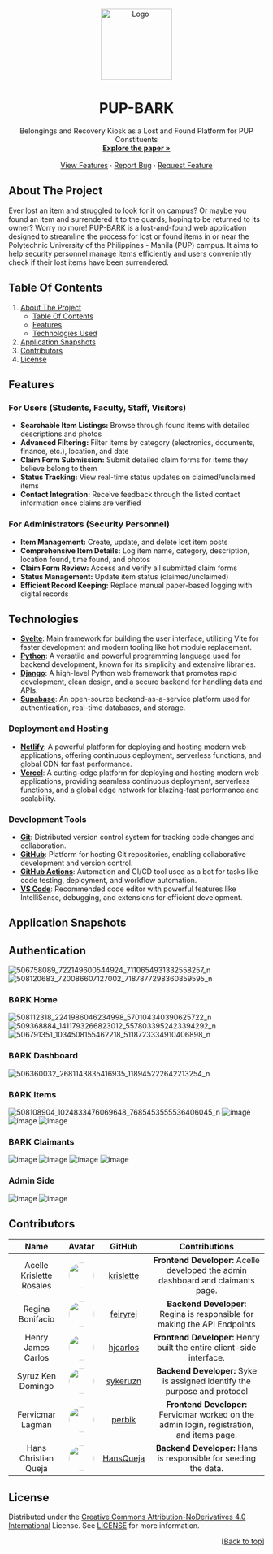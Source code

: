 <a id="readme-top"></a>

<!-- PROJECT LOGO -->
<br />
<div align="center">
  <a href="https://github.com/zeegma/bark">
    <img src="https://github.com/user-attachments/assets/997ba2bf-41aa-4289-bb25-5078ee4dda1d" alt="Logo" width="140" height="140">
  </a>

  <h1 align="center">PUP-BARK</h1>
  <p align="center">
    Belongings and Recovery Kiosk as a Lost and Found
Platform for PUP Constituents
    <br />
    <a href="https://drive.google.com/file/d/1TnJxhG-yRQRl_Yiaazl4kN7m_pxEF086/view?usp=sharing"><strong>Explore the paper »</strong></a>
    <br />
    <br />
    <a href="#features">View Features</a>
    ·
    <a href="https://github.com/krislette/zeegma/bark">Report Bug</a>
    ·
    <a href="https://github.com/krislette/zeegma/barks">Request Feature</a>
  </p>
</div>

<!-- ABOUT THE PROJECT -->
## About The Project
Ever lost an item and struggled to look for it on campus? Or maybe you found an item and surrendered it to the guards, hoping to be returned to its owner?
Worry no more! PUP-BARK is a lost-and-found web application designed to streamline the process for lost or found items in or near the Polytechnic University of the Philippines - Manila (PUP) campus. It aims to help security personnel manage items efficiently and users conveniently check if their lost items have been surrendered.

<!-- TABLE OF CONTENTS -->
## Table Of Contents
<ol>
  <li>
    <a href="#about-the-project">About The Project</a>
    <ul>
      <li><a href="#table-of-contents">Table Of Contents</a></li>
      <li><a href="#features">Features</a></li>
      <li><a href="#technologies">Technologies Used</a></li>
    </ul>
  </li>
  <li>
    <a href="#application-snapshots">Application Snapshots</a>
  </li>
  <li>
    <a href="#contributors">Contributors</a>
  </li>
  <li>
    <a href="#license">License</a>
  </li>
</ol> 

<!-- FEATURES -->
## Features
### For Users (Students, Faculty, Staff, Visitors)

- **Searchable Item Listings:** Browse through found items with detailed descriptions and photos
- **Advanced Filtering:** Filter items by category (electronics, documents, finance, etc.), location, and date
- **Claim Form Submission:** Submit detailed claim forms for items they believe belong to them
- **Status Tracking:** View real-time status updates on claimed/unclaimed items
- **Contact Integration:** Receive feedback through the listed contact information once claims are verified

### For Administrators (Security Personnel)

- **Item Management:** Create, update, and delete lost item posts
- **Comprehensive Item Details:** Log item name, category, description, location found, time found, and photos
- **Claim Form Review:** Access and verify all submitted claim forms
- **Status Management:** Update item status (claimed/unclaimed)
- **Efficient Record Keeping:** Replace manual paper-based logging with digital records
  
<!-- TECHNOLOGIES USED -->
## Technologies

- **[Svelte](https://svelte.dev/)**: Main framework for building the user interface, utilizing Vite for faster development and modern tooling like hot module replacement.
- **[Python](https://www.python.org/)**: A versatile and powerful programming language used for backend development, known for its simplicity and extensive libraries.  
- **[Django](https://www.djangoproject.com/)**: A high-level Python web framework that promotes rapid development, clean design, and a secure backend for handling data and APIs.
- **[Supabase](https://supabase.com/)**: An open-source backend-as-a-service platform used for authentication, real-time databases, and storage.

### Deployment and Hosting
- **[Netlify](https://www.netlify.com/)**: A powerful platform for deploying and hosting modern web applications, offering continuous deployment, serverless functions, and global CDN for fast performance.
- **[Vercel](https://vercel.com/)**: A cutting-edge platform for deploying and hosting modern web applications, providing seamless continuous deployment, serverless functions, and a global edge network for blazing-fast performance and scalability.

### Development Tools  
- **[Git](https://git-scm.com/)**: Distributed version control system for tracking code changes and collaboration.  
- **[GitHub](https://github.com/)**: Platform for hosting Git repositories, enabling collaborative development and version control.  
- **[GitHub Actions](https://github.com/features/actions)**: Automation and CI/CD tool used as a bot for tasks like code testing, deployment, and workflow automation.  
- **[VS Code](https://code.visualstudio.com/)**: Recommended code editor with powerful features like IntelliSense, debugging, and extensions for efficient development.

<!-- APPLICATION SNAPSHOTS -->
## Application Snapshots
## Authentication
![506758089_722149600544924_7110654931332558257_n](https://github.com/user-attachments/assets/2e555a9e-854e-448f-a464-1981ebb02600)
![508120683_720086607127002_7187877298360859595_n](https://github.com/user-attachments/assets/6d83236e-cae7-415f-b7a8-e5f81490213b)


### BARK Home
![508112318_2241986046234998_570104340390625722_n](https://github.com/user-attachments/assets/3b06b5f6-5bf1-420a-b42c-c5ae79984b33)
![509368884_1411793266823012_5578033952423394292_n](https://github.com/user-attachments/assets/a9f21d61-a370-4c89-a71c-e63a6a5fd725)
![506791351_1034508155462218_5118723334910406898_n](https://github.com/user-attachments/assets/d0aafc84-7948-4c96-ac8d-8730fb851147)

### BARK Dashboard
![506360032_2681143835416935_118945222642213254_n](https://github.com/user-attachments/assets/5ced0b34-5e93-444b-b0e4-6ae345177473)

### BARK Items
![508108904_1024833476069648_7685453555536406045_n](https://github.com/user-attachments/assets/138d7531-95d0-4e3d-935f-7237af50016f)
![image](https://github.com/user-attachments/assets/4c9600ff-ee36-4735-8735-d10a148c6169)
![image](https://github.com/user-attachments/assets/33b6aaec-40ec-4543-ae6a-887f001b446a)
![image](https://github.com/user-attachments/assets/deb7c6ee-b0df-45ef-8763-a9d165774aee)

### BARK Claimants
![image](https://github.com/user-attachments/assets/d2e2e92f-22dd-40c5-b3ba-ebf334dedbd5)
![image](https://github.com/user-attachments/assets/504b17e5-83dd-4d8e-92d1-1f7824cd0e08)
![image](https://github.com/user-attachments/assets/3d1b1b2c-2f49-4ec7-8321-504062bd464b)
![image](https://github.com/user-attachments/assets/6c373ee9-a927-4b23-b766-0f551718a9d8)

### Admin Side
![image](https://github.com/user-attachments/assets/86d7d858-e27f-401a-bbf7-aae7640e1dd7)
![image](https://github.com/user-attachments/assets/6bdfae94-abf8-42b1-bc8d-feb30ad59b3e)

<!-- CONTRIBUTOR'S TABLE -->
## Contributors
<table style="width: 100%; text-align: center;">
    <thead>
      <tr>
        <th>Name</th>
        <th>Avatar</th>
        <th>GitHub</th>
        <th>Contributions</th>
      </tr>
    </thead>
    <tbody>
      <tr>
        <td>Acelle Krislette Rosales</td>
        <td><img src="https://avatars.githubusercontent.com/u/143507354?v=4" alt="" style="border-radius: 50%; width: 50px;"></td>
        <td><a href="https://github.com/krislette">krislette</a></td>
        <td>
          <b>Frontend Developer:</b> Acelle developed the admin dashboard and claimants page.
        </td>
      </tr>
      <tr>
        <td>Regina Bonifacio</td>
        <td><img src="https://avatars.githubusercontent.com/u/116869096?s=400&u=43146b191775802d9ab2f0f721b452ffc52c9efa&v=4" alt="" style="border-radius: 50%; width: 50px;"></td>
        <td><a href="https://github.com/feiryrej">feiryrej</a></td>
        <td>
          <b>Backend Developer:</b> Regina is responsible for making the API Endpoints
        </td>
      </tr>
      <tr>
        <td>Henry James Carlos</td>
        <td><img src="https://avatars.githubusercontent.com/u/71052354?v=4" alt="" style="border-radius: 50%; width: 50px;"></td>
        <td><a href="https://github.com/hjcarlos">hjcarlos</a></td>
        <td>
          <b>Frontend Developer:</b> Henry built the entire client-side interface.
        </td>
      </tr>
      <tr>
        <td>Syruz Ken Domingo</td>
        <td><img src="https://avatars.githubusercontent.com/u/141235021?v=4" alt="" style="border-radius: 50%; width: 50px;"></td>
        <td><a href="https://github.com/sykeruzn">sykeruzn</a></td>
        <td>
          <b>Backend Developer:</b> Syke is assigned identify the purpose and protocol
        </td>
      </tr>
      <tr>
        <td>Fervicmar Lagman</td>
        <td><img src="https://avatars.githubusercontent.com/u/116869089?v=4" alt="" style="border-radius: 50%; width: 50px;"></td>
        <td><a href="https://github.com/perbik">perbik</a></td>
        <td>
          <b>Frontend Developer:</b> Fervicmar worked on the admin login, registration, and items page.
        </td>
      </tr>
      <tr>
        <td>Hans Christian Queja</td>
        <td><img src="https://avatars.githubusercontent.com/u/65350664?v=4" alt="" style="border-radius: 50%; width: 50px;"></td>
        <td><a href="https://github.com/HansQueja">HansQueja</a></td>
        <td>
          <b>Backend Developer:</b> Hans is responsible for seeding the data.
        </td>
      </tr>
    </tbody>
  </table>
</section>

<!-- LICENSE -->
## License
Distributed under the [Creative Commons Attribution-NoDerivatives 4.0 International](https://github.com/vitorsr/cc/blob/master/CC-BY-ND-4.0.md) License. See [LICENSE](LICENSE) for more information.

<p align="right">[<a href="#readme-top">Back to top</a>]</p>
